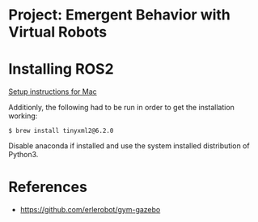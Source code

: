 # Project: Emergent Behavior with Virtual Robots

# Installing ROS2

[Setup instructions for Mac](https://index.ros.org/doc/ros2/Installation/Crystal/OSX-Install-Binary/)

Additionly, the following had to be run in order to get the installation working:

```
$ brew install tinyxml2@6.2.0
```

Disable anaconda if installed and use the system installed distribution of Python3.

# References
* https://github.com/erlerobot/gym-gazebo
